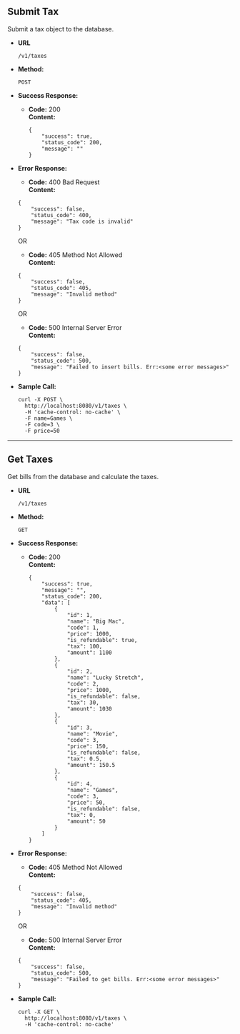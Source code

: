 **Submit Tax**
----
Submit a tax object to the database.
  
  * **URL**
  
    `/v1/taxes`
  
  * **Method:**
  
    `POST`
  
  * **Success Response:**
  
    * **Code:** 200 <br />
      **Content:** 
      ```
      {
          "success": true,
          "status_code": 200,
          "message": ""
      }
      ```
   
  * **Error Response:**
  
      * **Code:** 400 Bad Request <br />
      **Content:**
      ```
      {
          "success": false,
          "status_code": 400,
          "message": "Tax code is invalid"
      }
      ```
    
      OR    
  
      * **Code:** 405 Method Not Allowed <br />
      **Content:**
      ```
      {
          "success": false,
          "status_code": 405,
          "message": "Invalid method"
      }
      ```
  
      OR
      
      * **Code:** 500 Internal Server Error <br />
          **Content:**
      ```
      {
          "success": false,
          "status_code": 500,
          "message": "Failed to insert bills. Err:<some error messages>"
      }
      ```
  
  * **Sample Call:**
  
    ```
    curl -X POST \
      http://localhost:8080/v1/taxes \
      -H 'cache-control: no-cache' \
      -F name=Games \
      -F code=3 \
      -F price=50
    ```

----

**Get Taxes**
----
Get bills from the database and calculate the taxes.

* **URL**

  `/v1/taxes`

* **Method:**

  `GET`

* **Success Response:**

  * **Code:** 200 <br />
    **Content:** 
    ```
    {
        "success": true,
        "message": "",
        "status_code": 200,
        "data": [
            {
                "id": 1,
                "name": "Big Mac",
                "code": 1,
                "price": 1000,
                "is_refundable": true,
                "tax": 100,
                "amount": 1100
            },
            {
                "id": 2,
                "name": "Lucky Stretch",
                "code": 2,
                "price": 1000,
                "is_refundable": false,
                "tax": 30,
                "amount": 1030
            },
            {
                "id": 3,
                "name": "Movie",
                "code": 3,
                "price": 150,
                "is_refundable": false,
                "tax": 0.5,
                "amount": 150.5
            },
            {
                "id": 4,
                "name": "Games",
                "code": 3,
                "price": 50,
                "is_refundable": false,
                "tax": 0,
                "amount": 50
            }
        ]
    }
    ```
 
* **Error Response:**

    * **Code:** 405 Method Not Allowed <br />
    **Content:**
    ```
    {
        "success": false,
        "status_code": 405,
        "message": "Invalid method"
    }
    ```

    OR
    
    * **Code:** 500 Internal Server Error <br />
        **Content:**
    ```
    {
        "success": false,
        "status_code": 500,
        "message": "Failed to get bills. Err:<some error messages>"
    }
    ```

* **Sample Call:**

  ```
  curl -X GET \
    http://localhost:8080/v1/taxes \
    -H 'cache-control: no-cache'
  ```